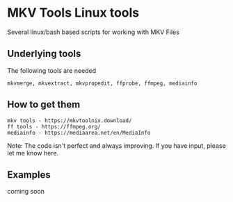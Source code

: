 # MKV Tools Linux tools

Several linux/bash based scripts for working with MKV Files

## Underlying tools

The following tools are needed

```
mkvmerge, mkvextract, mkvpropedit, ffprobe, ffmpeg, mediainfo
```

## How to get them
```
mkv tools - https://mkvtoolnix.download/
ff tools - https://ffmpeg.org/
mediainfo - https://mediaarea.net/en/MediaInfo
```

Note: The code isn't perfect and always improving. If you have input, please let me know here.

## Examples
coming soon
